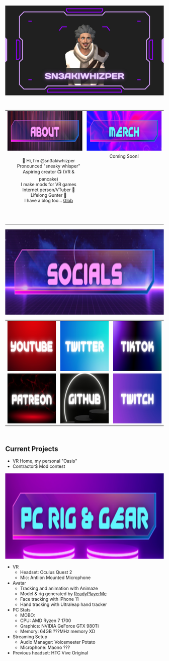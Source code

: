 ![banner image showing sn3akiwhizper](./_imgs/sn3akiwhizper-youtube-banner.png)

<!-- <img align="left" alt="GIF" src="_imgs/About-320x100.png" />
<img align="right" alt="GIF" src="_imgs/About-320x100.png" /> -->

<br>

<table>
  <tbody>
    <tr valign="top">
      <td width="50%" align="center">
        <!-- <span>𝗛𝗧𝗠𝗟𝟱</span><br><br><br> -->
        <img height="125px" src="_imgs/About-320x100.png">
      </td>
      <td width="50%" align="center">
        <img height="125px" src="_imgs/Merch-320x100.png">
      </td>
    </tr>
    <tr valign="top">
      <td width="25%" align="center">
        <!-- <span>𝗛𝗧𝗠𝗟𝟱</span><br><br><br> -->
        <span>
        <ul style="list-style-type:none;">
          <li>👋 Hi, I’m @sn3akiwhizper</li>
          <li>Pronounced "sneaky whisper"</li>
          <li>Aspiring creator 📺 (VR & pancake)</li>
          <li>I make mods for VR games</li>
          <li>Internet person/VTuber 💾</li>
          <li>Lifelong Gunter 🥚</li>
          <li>I have a blog too... <a href="https://sn3akwhizper.github.io">Glob</a></li>
        </ul>
        </span><br><br><br>
      </td>
      <td width="25%" align="center">
        <span>Coming Soon!</span><br><br><br>
      </td>
    </tr>
  </tbody>
</table>

<img height="270px" src="_imgs/SocialMedia-320x100.png">

<table>
  <tbody>
    <tr valign="top">
      <td width="33%" align="center">
        <!-- <span>𝗛𝗧𝗠𝗟𝟱</span><br><br><br> -->
        <a href="https://www.youtube.com/channel/UC1DXj4nhXZcgCak6aECI4tg">
        <img height="158px" src="_imgs/youtube-160x100.png"></a>
      </td>
      <td width="33%" align="center">
        <a href="https://twitter.com/sn3akiwhizper">
        <img height="158px" src="_imgs/twitter-160x100.png"></a>
      </td>
      <td width="33%" align="center">
        <a href="https://www.tiktok.com/@sn3akiwhizper">
        <img height="158px" src="_imgs/tiktok-160x100.png"></a>
      </td>
    </tr>
    <tr valign="top">
      <td width="33%" align="center">
        <a href="https://patreon.com/sn3akiwhizper">
        <img height="158px" src="_imgs/patreon-160x100.png"></a>
      </td>
      <td width="33%" align="center">
        <a href="https://github.com/sn3akiwhizper">
        <img height="158px" src="_imgs/github-160x100.png"></a>
      </td>
      <td width="33%" align="center">
        <a href="https://www.twitch.tv/sn3akiwh1zper">
        <img height="158px" src="_imgs/twitch-160x100.png"></a>
      </td>
    </tr>
  </tbody>
</table>

<br>

<!-- <img height="220px" src="_imgs/SocialMedia-320x100.png"> -->

## Current Projects

- VR Home, my personal "Oasis"
- Contractor\$ Mod contest

<img height="270px" src="_imgs/Gear-320x100.png">

- VR
  - Headset: Oculus Quest 2
  - Mic: Antlion Mounted Microphone
- Avatar
  - Tracking and animation with Animaze
  - Model & rig generated by [ReadyPlayerMe](https://readyplayer.me/)
  - Face tracking with iPhone 11
  - Hand tracking with Ultraleap hand tracker
- PC Stats
  - MOBO:
  - CPU: AMD Ryzen 7 1700
  - Graphics: NVIDIA GeForce GTX 980Ti
  - Memory: 64GB ???MHz memory XD
- Streaming Setup
  - Audio Manager: Voicemeeter Potato
  - Microphone: Maono ???
- Previous headset: HTC Vive Original

<!---
sn3akiwhizper/sn3akiwhizper is a ✨ special ✨ repository because its `README.md` (this file) appears on your GitHub profile.
You can click the Preview link to take a look at your changes.
--->
